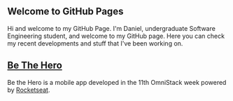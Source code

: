 ## Welcome to GitHub Pages

Hi and welcome to my GitHub Page. I'm Daniel, undergraduate Software Engineering student, and welcome to my GitHub page. Here you can check my recent developments and stuff that I've been working on.

## [Be The Hero](https://github.com/danielcstock/be-the-hero)
Be the Hero is a mobile app developed in the 11th OmniStack week powered by [Rocketseat](https://rocketseat.com.br/).
